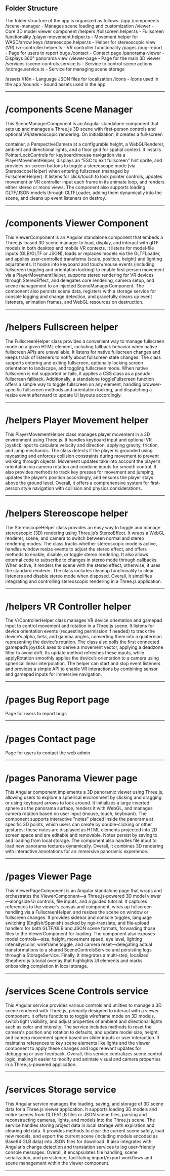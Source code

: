 ## Folder Structure

The folder structure of the app is organized as follows:
/app
  /components
    /scene-manager       - Manages scene loading and customization
    /viewer              - Core 3D model viewer component
  /helpers
    /fullscreen.helper.ts - Fullscreen functionality
    /player-movement.helper.ts - Movement helper for WASD/arrow keys
    /stereoscope.helper.ts - Helper for stereoscopic view (VR)
    /vr-controller.helper.ts - VR controller functionality
  /pages
    /bug-report          - Page for users to report bugs
    /contact             - Contact page
    /panorama-viewer     - Displays 360° panorama view
    /viewer-page         - Page for the main 3D viewer
  /services
    /scene-controls.service.ts - Service to control scene actions
    /storage.service.ts - Service for managing scene storage

/assets
  /i18n                - Language JSON files for localization
  /icons               - Icons used in the app
  /sounds              - Sound assets used in the app

--------------------------------------------------------------------------------------
  /components
Scene Manager
===================
This SceneManagerComponent is an Angular standalone component that sets up and manages a Three.js 3D scene with first‑person controls and optional VR/stereoscopic rendering. On initialization, it creates a full‑screen <div> container, a PerspectiveCamera at a configurable height, a WebGLRenderer, ambient and directional lights, and a floor grid for spatial context. It installs PointerLockControls for keyboard/mouse navigation via a PlayerMovementHelper, displays an “ESC to exit fullscreen” hint sprite, and provides on‑screen buttons to toggle a stereoscope mode (via StereoscopeHelper) when entering fullscreen (managed by FullscreenHelper). It listens for click/touch to lock pointer controls, updates movement or VR controller input each frame in its animate loop, and renders either stereo or mono views. The component also supports loading GLTF/JSON models through GLTFLoader, adding them dynamically into the scene, and cleans up event listeners on destroy.

--------------------------------------------------------------------------------------
  /components
Viewer Component
===================
This ViewerComponent is an Angular standalone component that embeds a Three.js–based 3D scene manager to load, display, and interact with glTF models in both desktop and mobile VR contexts. It listens for model‐file inputs (GLB/GLTF or JSON), loads or replaces models via the GLTFLoader, and applies user‐controlled transforms (scale, position, height) and lighting adjustments. It hooks into keyboard and touch/mouse events (including fullscreen toggling and orientation locking) to enable first‐person movement via a PlayerMovementHelper, supports stereo rendering for VR devices through StereoEffect, and delegates core rendering, camera setup, and scene management to an injected SceneManagerComponent. The component also persists scene data, registers with a storage service for console logging and change detection, and gracefully cleans up event listeners, animation frames, and WebGL resources on destruction.

--------------------------------------------------------------------------------------
  /helpers
Fullscreen helper
===================
The FullscreenHelper class provides a convenient way to manage fullscreen mode on a given HTML element, including fallback behavior when native fullscreen APIs are unavailable. It listens for native fullscreen changes and keeps track of listeners to notify about fullscreen state changes. The class supports entering and exiting fullscreen, optionally locking screen orientation to landscape, and toggling fullscreen mode. When native fullscreen is not supported or fails, it applies a CSS class as a pseudo-fullscreen fallback. Additionally, a standalone toggleFullscreen function offers a simple way to toggle fullscreen on any element, handling browser-specific fullscreen methods and orientation locking, and dispatching a resize event afterward to update UI layouts accordingly.

--------------------------------------------------------------------------------------
  /helpers
Player Movement helper
===================
This PlayerMovementHelper class manages player movement in a 3D environment using Three.js. It handles keyboard input and optional VR joystick input to calculate velocity and direction, applying gravity, friction, and jump mechanics. The class detects if the player is grounded using raycasting and enforces collision constraints during movement to prevent walking through objects. Movement updates take into account the player’s orientation via camera rotation and combine inputs for smooth control. It also provides methods to track key presses for movement and jumping, updates the player’s position accordingly, and ensures the player stays above the ground level. Overall, it offers a comprehensive system for first-person style navigation with collision and physics considerations.

--------------------------------------------------------------------------------------
  /helpers
Stereoscope helper
===================
The StereoscopeHelper class provides an easy way to toggle and manage stereoscopic (3D) rendering using Three.js’s StereoEffect. It wraps a WebGL renderer, scene, and camera to switch between normal and stereo rendering modes. The class tracks whether stereoscopic mode is active, handles window resize events to adjust the stereo effect, and offers methods to enable, disable, or toggle stereo rendering. It also allows external code to subscribe to changes in stereo mode through callbacks. When active, it renders the scene with the stereo effect; otherwise, it uses the standard renderer. The class includes cleanup functionality to clear listeners and disable stereo mode when disposed. Overall, it simplifies integrating and controlling stereoscopic rendering in a Three.js application.

--------------------------------------------------------------------------------------
  /helpers
VR Controller helper
===================
The VrControllerHelper class manages VR device orientation and gamepad input to control movement and rotation in a Three.js scene. It listens for device orientation events (requesting permission if needed) to track the device’s alpha, beta, and gamma angles, converting them into a quaternion representing the device’s rotation. The class also polls the first connected gamepad’s joystick axes to derive a movement vector, applying a deadzone filter to avoid drift. Its update method refreshes these inputs, while applyRotation smoothly applies the device’s orientation to a camera using spherical linear interpolation. The helper can start and stop event listeners and provides a simple API to enable VR interactions by combining sensor and gamepad inputs for immersive navigation.

--------------------------------------------------------------------------------------
  /pages
Bug Report page
===================
Page for users to report bugs

--------------------------------------------------------------------------------------
  /pages
Contact page
===================
Page for users to contact the web admin

--------------------------------------------------------------------------------------
  /pages
Panorama Viewer page
===================
This Angular component implements a 3D panoramic viewer using Three.js, allowing users to explore a spherical environment by clicking and dragging or using keyboard arrows to look around. It initializes a large inverted sphere as the panorama surface, renders it with WebGL, and manages camera rotation based on user input (mouse, touch, keyboard). The component supports interactive "notes" placed inside the panorama at specific 3D points, which users can create by double-clicking or other gestures; these notes are displayed as HTML elements projected into 2D screen space and are editable and removable. Notes persist by saving to and loading from local storage. The component also handles file input to load new panorama textures dynamically. Overall, it combines 3D rendering with interactive annotations for an immersive panoramic experience.

--------------------------------------------------------------------------------------
  /pages
Viewer Page
===================
This ViewerPageComponent is an Angular standalone page that wraps and orchestrates the ViewerComponent—a Three.js‑powered 3D model viewer—alongside UI controls, file inputs, and a guided tutorial. It captures references to the viewer’s canvas and component, wires up fullscreen handling via a FullscreenHelper, and resizes the scene on window or fullscreen changes. It provides sidebar and console toggles, language switching (English/Spanish) backed by ngx-translate, and file‐upload handlers for both GLTF/GLB and JSON scene formats, forwarding those files to the ViewerComponent for loading. The component also exposes model controls—size, height, movement speed, eye level, lighting intensity/color, wireframe toggle, and camera reset—delegating actual transformations to a shared SceneControlsService and persisting logs through a StorageService. Finally, it integrates a multi‐step, localized Shepherd.js tutorial overlay that highlights UI elements and marks onboarding completion in local storage.

--------------------------------------------------------------------------------------
  /services
Scene Controls service
===================
This Angular service provides various controls and utilities to manage a 3D scene rendered with Three.js, primarily designed to interact with a viewer component. It offers functions to toggle wireframe mode on 3D models, switch light visibility, and adjust properties of ambient and directional lights such as color and intensity. The service includes methods to reset the camera's position and rotation to defaults, and update model size, height, and camera movement speed based on slider inputs or user interaction. It maintains references to key scene elements like lights and the viewer component to apply these changes and logs relevant updates for debugging or user feedback. Overall, this service centralizes scene control logic, making it easier to modify and animate visual and camera properties in a Three.js-powered application.

--------------------------------------------------------------------------------------
  /services
Storage service
===================
This Angular service manages the loading, saving, and storage of 3D scene data for a Three.js viewer application. It supports loading 3D models and entire scenes from GLTF/GLB files or JSON scene files, parsing and reconstructing cameras, lights, and models into the Three.js scene. The service handles storing project data in local storage with expiration and clearing old data. It provides methods to clear the current scene safely, load new models, and export the current scene (including models encoded as Base64 GLB data) into JSON files for download. It also integrates with Angular's change detection and translation services to log user-friendly console messages. Overall, it encapsulates file handling, scene serialization, and persistence, facilitating import/export workflows and scene management within the viewer component.

--------------------------------------------------------------------------------------
